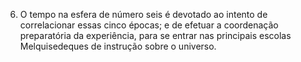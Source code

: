 ﻿6. O tempo na esfera de número seis é devotado ao intento de correlacionar essas cinco épocas; e de efetuar a coordenação preparatória da experiência, para se entrar nas principais escolas Melquisedeques de instrução sobre o universo.